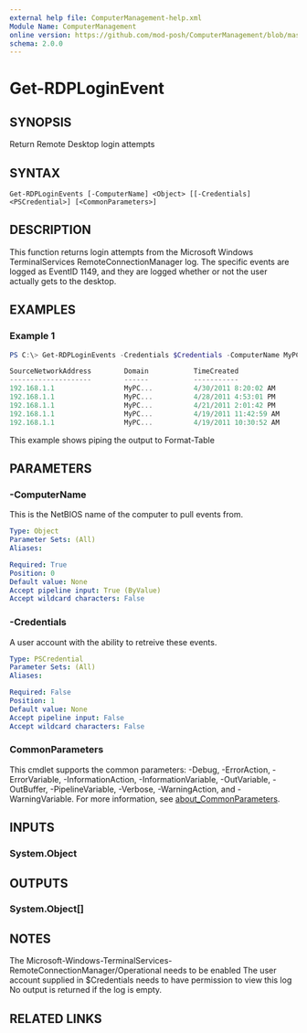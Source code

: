 ```yaml
---
external help file: ComputerManagement-help.xml
Module Name: ComputerManagement
online version: https://github.com/mod-posh/ComputerManagement/blob/master/docs/Get-RDPLoginEvent.md#Get-rdploginevent
schema: 2.0.0
---
```


# Get-RDPLoginEvent

## SYNOPSIS
Return Remote Desktop login attempts

## SYNTAX

```
Get-RDPLoginEvents [-ComputerName] <Object> [[-Credentials] <PSCredential>] [<CommonParameters>]
```

## DESCRIPTION
This function returns login attempts from the Microsoft Windows TerminalServices
RemoteConnectionManager log. The specific events are logged as EventID 1149, and
they are logged whether or not the user actually gets to the desktop.

## EXAMPLES

### Example 1
```powershell
PS C:\> Get-RDPLoginEvents -Credentials $Credentials -ComputerName MyPC |Format-Table

SourceNetworkAddress        Domain           TimeCreated                User
--------------------        ------           -----------                ----
192.168.1.1                 MyPC...          4/30/2011 8:20:02 AM       Administrator...
192.168.1.1                 MyPC...          4/28/2011 4:53:01 PM       Administrator...
192.168.1.1                 MyPC...          4/21/2011 2:01:42 PM       Administrator...
192.168.1.1                 MyPC...          4/19/2011 11:42:59 AM      Administrator...
192.168.1.1                 MyPC...          4/19/2011 10:30:52 AM      Administrator...
```

This example shows piping the output to Format-Table

## PARAMETERS

### -ComputerName
This is the NetBIOS name of the computer to pull events from.

```yaml
Type: Object
Parameter Sets: (All)
Aliases:

Required: True
Position: 0
Default value: None
Accept pipeline input: True (ByValue)
Accept wildcard characters: False
```

### -Credentials
A user account with the ability to retreive these events.

```yaml
Type: PSCredential
Parameter Sets: (All)
Aliases:

Required: False
Position: 1
Default value: None
Accept pipeline input: False
Accept wildcard characters: False
```

### CommonParameters
This cmdlet supports the common parameters: -Debug, -ErrorAction, -ErrorVariable, -InformationAction, -InformationVariable, -OutVariable, -OutBuffer, -PipelineVariable, -Verbose, -WarningAction, and -WarningVariable. For more information, see [about_CommonParameters](http://go.microsoft.com/fwlink/?LinkID=113216).

## INPUTS

### System.Object
## OUTPUTS

### System.Object[]
## NOTES
The Microsoft-Windows-TerminalServices-RemoteConnectionManager/Operational needs
to be enabled The user account supplied in $Credentials needs to have permission
to view this log No output is returned if the log is empty.

## RELATED LINKS
